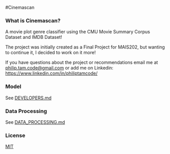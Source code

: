 
#Cinemascan


### What is Cinemascan?

A movie plot genre classifier using the CMU Movie Summary Corpus Dataset and IMDB Dataset!

The project was initially created as a Final Project for MAIS202, but wanting to continue it, I decided to work on it more!

If you have questions about the project or recommendations email me at philip.tam.code@gmail.com or add me on Linkedin: https://www.linkedin.com/in/philiptamcode/

### Model 

See [DEVELOPERS.md](./DEVELOPERS.md)

### Data Processing

See [DATA_PROCESSING.md](./DATA_PROCESSING.md)

### License

[MIT](./LICENSE)